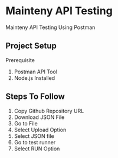 
# Mainteny API Testing

 Mainteny API Testing Using Postman


## Project Setup


 Prerequisite

  1. Postman API Tool
  2. Node.js Installed


  
## Steps To Follow

1. Copy Github Repository URL
2. Download JSON File
3. Go to File
4. Select Upload Option
5. Select JSON file
6. Go to test runner
7. Select RUN Option


